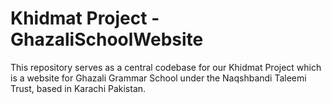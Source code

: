# Khidmat Project -GhazaliSchoolWebsite
This repository serves as a central codebase for our Khidmat Project which is a website for Ghazali Grammar School under the Naqshbandi Taleemi Trust, based in Karachi Pakistan.
